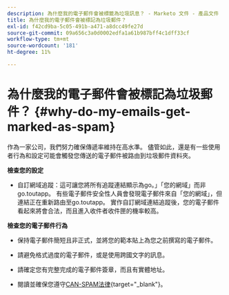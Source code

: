 ```yaml
---
description: 為什麼我的電子郵件會被標籤為垃圾訊息？ - Marketo 文件 - 產品文件
title: 為什麼我的電子郵件會被標記為垃圾郵件？
exl-id: f42cd9ba-5c05-491b-a471-a8dcc49fe27d
source-git-commit: 09a656c3a0d0002edfa1a61b987bff4c1dff33cf
workflow-type: tm+mt
source-wordcount: '181'
ht-degree: 11%

---
```


# 為什麼我的電子郵件會被標記為垃圾郵件？ {#why-do-my-emails-get-marked-as-spam}

作為一家公司，我們努力確保傳遞率維持在高水準。 儘管如此，還是有一些使用者行為和設定可能會觸發您傳送的電子郵件被路由到垃圾郵件資料夾。

**檢查您的設定**

* 自訂網域追蹤：這可讓您將所有追蹤連結顯示為go。」「您的網域」而非go.toutapp。 有些電子郵件安全性人員會發現電子郵件來自「您的網域」，但連結正在重新路由至go.toutapp。 實作自訂網域連結追蹤後，您的電子郵件看起來將會合法，而且進入收件者收件匣的機率較高。

**檢查您的電子郵件行為**

* 保持電子郵件簡短且非正式，並將您的範本貼上為您之前撰寫的電子郵件。

* 請避免格式過度的電子郵件，或是使用跨國文字的訊息。

* 請確定您有完整完成的電子郵件簽章，而且有實體地址。

* 閱讀並確保您遵守[CAN-SPAM法律](https://www.ftc.gov/tips-advice/business-center/guidance/can-spam-act-compliance-guide-business){target="_blank"}。

